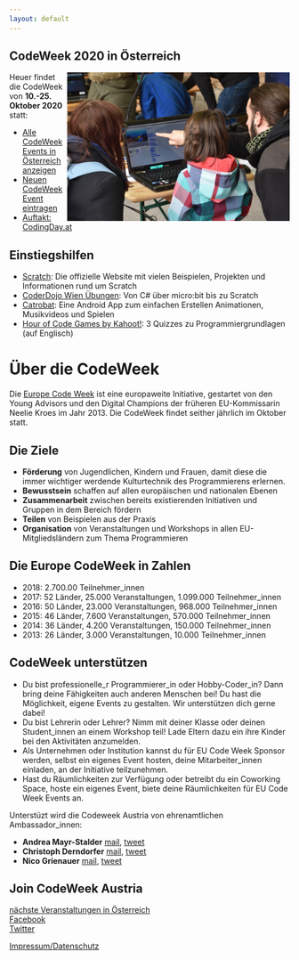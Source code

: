 ```yaml
---
layout: default
---
```


## CodeWeek 2020 in Österreich

<img align="right" width="400px" src="CodeWeek_impression.jpg">

Heuer findet die CodeWeek von **10.-25. Oktober 2020** statt:

- [Alle CodeWeek Events in Österreich anzeigen](https://codeweek.eu/search/?q=&country_iso=AT&past=no)
- [Neuen CodeWeek Event eintragen](http://events.codeweek.eu/add/)
- [Auftakt: CodingDay.at](http://www.codingday.at/)

## Einstiegshilfen

* [Scratch](https://scratch.mit.edu/): Die offizielle Website mit vielen Beispielen, Projekten und Informationen rund um Scratch
* [CoderDojo Wien Übungen](https://wien.coderdojo.net/exercises/): Von C# über micro:bit bis zu Scratch
* [Catrobat](https://www.catrobat.org/de/): Eine Android App zum einfachen Erstellen Animationen, Musikvideos und Spielen
* [Hour of Code Games by Kahoot!](https://kahoot.com/explore/collections/hour-code-games-kahoot/): 3 Quizzes zu Programmiergrundlagen (auf Englisch)

<a name="About"></a>
# Über die CodeWeek
Die [Europe Code Week](http://www.codeweek.eu/) ist eine europaweite Initiative, gestartet von den Young Advisors und den Digital Champions der früheren EU-Kommissarin Neelie Kroes im Jahr 2013. Die CodeWeek findet seither jährlich im Oktober statt.

## Die Ziele
*   **Förderung** von Jugendlichen, Kindern und Frauen, damit diese die immer wichtiger werdende Kulturtechnik des Programmierens erlernen.
*   **Bewusstsein** schaffen auf allen europäischen und nationalen Ebenen
*   **Zusammenarbeit** zwischen bereits existierenden Initiativen und Gruppen in dem Bereich fördern
*   **Teilen** von Beispielen aus der Praxis
*   **Organisation** von Veranstaltungen und Workshops in allen EU-Mitgliedsländern zum Thema Programmieren

## Die Europe CodeWeek in Zahlen

- 2018: 2.700.00 Teilnehmer_innen
- 2017: 52 Länder, 25.000 Veranstaltungen, 1.099.000 Teilnehmer_innen
- 2016: 50 Länder, 23.000 Veranstaltungen, 968.000 Teilnehmer_innen
- 2015: 46 Länder, 7.600 Veranstaltungen, 570.000 Teilnehmer_innen
- 2014: 36 Länder, 4.200 Veranstaltungen, 150.000 Teilnehmer_innen
- 2013: 26 Länder, 3.000 Veranstaltungen, 10.000 Teilnehmer_innen

## CodeWeek unterstützen

*   Du bist professionelle_r Programmierer_in oder Hobby-Coder_in? Dann bring deine Fähigkeiten auch anderen Menschen bei! Du hast die Möglichkeit, eigene Events zu gestalten. Wir unterstützen dich gerne dabei!
*   Du bist Lehrerin oder Lehrer? Nimm mit deiner Klasse oder deinen Student_innen an einem Workshop teil! Lade Eltern dazu ein ihre Kinder bei den Aktivitäten anzumelden.
*   Als Unternehmen oder Institution kannst du für EU Code Week Sponsor werden, selbst ein eigenes Event hosten, deine Mitarbeiter_innen einladen, an der Initiative teilzunehmen.
*   Hast du Räumlichkeiten zur Verfügung oder betreibt du ein Coworking Space, hoste ein eigenes Event, biete deine Räumlichkeiten für EU Code Week Events an.

Unterstüzt wird die Codeweek Austria von ehrenamtlichen Ambassador_innen:

*   **Andrea Mayr-Stalder** <a href="mailto:info@codeweek.at">mail</a>, <a href="https://twitter.com/turtlestitch">tweet</a>
*   **Christoph Derndorfer** <a href="mailto:christoph@derndorfer.eu">mail</a>, <a href="https://www.twitter.com/random_musings">tweet</a>
*   **Nico Grienauer** <a href="mailto:nico@grienauer.com">mail</a>, <a href="https://www.twitter.com/grienauer">tweet</a>

## Join CodeWeek Austria

<a href="https://codeweek.eu/search/?q=&country_iso=AT&past=no" target="_blank">nächste Veranstaltungen in Österreich</a>  
<a href="https://www.facebook.com/CodeWeekAT/" target="_blank">Facebook</a>  
<a href="https://twitter.com/codeweekat/" target="_blank">Twitter</a>  

[Impressum/Datenschutz](impressum.md)
<!-- Matomo -->
<script type="text/javascript">
  var _paq = window._paq || [];
  /* tracker methods like "setCustomDimension" should be called before "trackPageView" */
  _paq.push(['trackPageView']);
  _paq.push(['enableLinkTracking']);
  (function() {
    var u="//matomo.acolono.com/";
    _paq.push(['setTrackerUrl', u+'matomo.php']);
    _paq.push(['setSiteId', '7']);
    var d=document, g=d.createElement('script'), s=d.getElementsByTagName('script')[0];
    g.type='text/javascript'; g.async=true; g.defer=true; g.src=u+'matomo.js'; s.parentNode.insertBefore(g,s);
  })();
</script>
<!-- End Matomo Code -->
